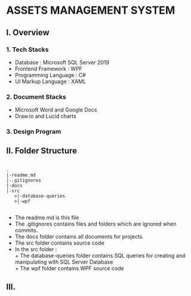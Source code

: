 # ASSETS MANAGEMENT SYSTEM

## I. Overview
### 1. Tech Stacks
- Database : Microsoft SQL Server 2019
- Frontend Framework : WPF 
- Programming Language : C#
- UI Markup Language : XAML
### 2. Document Stacks
- Microsoft Word and Google Docs
- Draw.io and Lucid charts
### 3. Design Program
## II. Folder Structure

<code>
.  
|-readme.md  
|-.gitignores  
|-docs  
|-src  
   >|-database-queries  
   >|-wpf  
   </code>

- The readme.md is this file
- The .gitignores contains files and folders which are ignored when commits.
- The docs folder contains all documents for projects.
- The src folder contains source code
- In the src folder :
              <br/>+ The database-queries folder contains SQL queries for creating and manipulating with SQL Server Database
              <br/>+ The wpf folder contains WPF source code
## III. 
